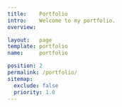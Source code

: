 ```yaml
---
title:    Portfolio
intro:    Welcome to my portfolio.
overview:

layout:   page
template: portfolio
name:     portfolio

position: 2
permalink: /portfolio/
sitemap:
  exclude: false
  priority: 1.0
---
```

